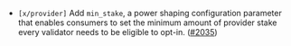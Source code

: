 - `[x/provider]` Add `min_stake`, a power shaping configuration parameter that enables consumers to set
  the minimum amount of provider stake every validator needs to be eligible to opt-in.
  ([\#2035](https://github.com/Roc8Trppn/interchain-security/pull/2035))
